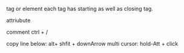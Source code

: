 tag  or element
    each tag has starting as well as closing tag. 

attriubute

comment ctrl + /

copy line below: alt+ shfit + downArrow
multi cursor: hold-Att + click